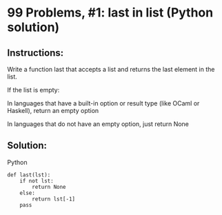 # 99 Problems, #1: last in list (Python solution)

## Instructions:

Write a function last that accepts a list and returns the last element in the list.

If the list is empty:

In languages that have a built-in option or result type (like OCaml or Haskell), return an empty option

In languages that do not have an empty option, just return None



## Solution:
Python
~~~
def last(lst):
    if not lst:
        return None
    else:
        return lst[-1]
    pass
~~~
